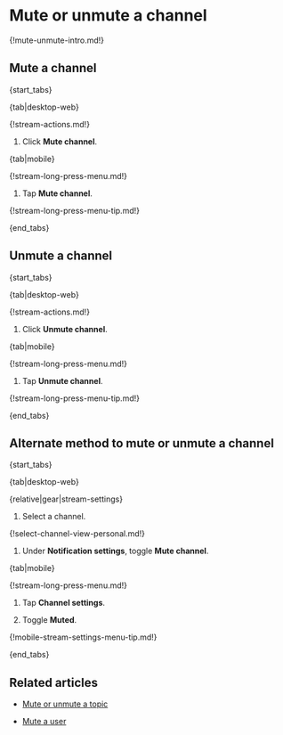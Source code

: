 # Mute or unmute a channel

{!mute-unmute-intro.md!}

## Mute a channel

{start_tabs}

{tab|desktop-web}

{!stream-actions.md!}

1. Click **Mute channel**.

{tab|mobile}

{!stream-long-press-menu.md!}

1. Tap **Mute channel**.

{!stream-long-press-menu-tip.md!}

{end_tabs}


## Unmute a channel

{start_tabs}

{tab|desktop-web}

{!stream-actions.md!}

1. Click **Unmute channel**.

{tab|mobile}

{!stream-long-press-menu.md!}

1. Tap **Unmute channel**.

{!stream-long-press-menu-tip.md!}

{end_tabs}

## Alternate method to mute or unmute a channel

{start_tabs}

{tab|desktop-web}

{relative|gear|stream-settings}

1. Select a channel.

{!select-channel-view-personal.md!}

1. Under **Notification settings**, toggle **Mute channel**.

{tab|mobile}

{!stream-long-press-menu.md!}

1. Tap **Channel settings**.

1. Toggle **Muted**.

{!mobile-stream-settings-menu-tip.md!}

{end_tabs}

## Related articles

* [Mute or unmute a topic](/help/mute-a-topic)

* [Mute a user](/help/mute-a-user)
